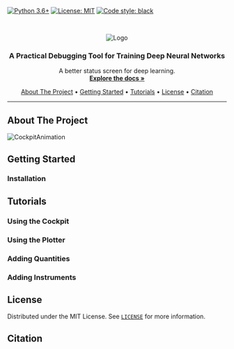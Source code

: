 <!-- PROJECT SHIELDS -->
[![Python 3.6+](https://img.shields.io/badge/python-3.6+-blue.svg?style=flat-square)](https://www.python.org/downloads/release/python-350/)
[![License: MIT](https://img.shields.io/github/license/fsschneider/deepobs?style=flat-square)](https://opensource.org/licenses/MIT)
[![Code style: black](https://img.shields.io/badge/code%20style-black-000000.svg?style=flat-square)](https://github.com/psf/black)

<!-- PROJECT LOGO -->
<br />
<p align="center">
<img src="docs/assets/Logo.png" alt="Logo">

  <h3 align="center">A Practical Debugging Tool for Training Deep Neural Networks</h3>

  <p align="center">
    A better status screen for deep learning.
    <br />
    <a href="docs/_build/html/index.html"><strong>Explore the docs »</strong></a>
    <br />
  </p>
</p>

<p align="center">
  <a href="#about-the-project">About The Project</a> •
  <a href="#getting-started">Getting Started</a> •
  <a href="#tutorials">Tutorials</a> •
  <a href="#license">License</a> •
  <a href="#citation">Citation</a>
</p>

---

<!-- ABOUT THE PROJECT -->
## About The Project

![CockpitAnimation](docs/assets/cockpit_animation.gif)


<!-- GETTING STARTED -->
## Getting Started

### Installation

<!-- TUTORIALS -->
## Tutorials

### Using the Cockpit

### Using the Plotter

### Adding Quantities

### Adding Instruments

<!-- LICENSE -->
## License

Distributed under the MIT License. See [`LICENSE`](LICENSE) for more information.

<!-- CITATION -->
## Citation